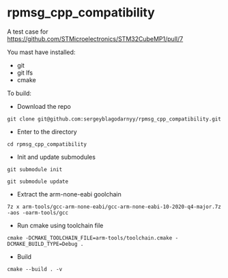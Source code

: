# rpmsg_cpp_compatibility
A test case for https://github.com/STMicroelectronics/STM32CubeMP1/pull/7

You mast have installed:
 * git
 * git lfs
 * cmake
 
 To build:
  * Download the repo

  `git clone git@github.com:sergeyblagodarnyy/rpmsg_cpp_compatibility.git`
  * Enter to the directory

  `cd rpmsg_cpp_compatibility`
  * Init and update submodules
 
`git submodule init`

`git submodule update`
  * Extract the arm-none-eabi goolchain 
  
  `7z x arm-tools/gcc-arm-none-eabi/gcc-arm-none-eabi-10-2020-q4-major.7z -aos -oarm-tools/gcc`
  * Run cmake using toolchain file

  `cmake -DCMAKE_TOOLCHAIN_FILE=arm-tools/toolchain.cmake -DCMAKE_BUILD_TYPE=Debug .`
  * Build
  
  `cmake --build . -v`
  
